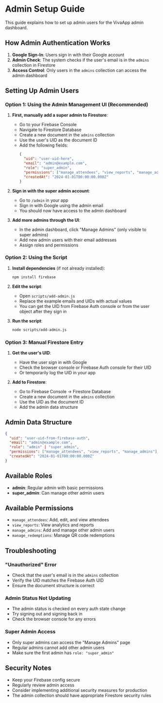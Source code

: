 # Admin Setup Guide

This guide explains how to set up admin users for the VivaApp admin dashboard.

## How Admin Authentication Works

1. **Google Sign-In**: Users sign in with their Google account
2. **Admin Check**: The system checks if the user's email is in the `admins` collection in Firestore
3. **Access Control**: Only users in the `admins` collection can access the admin dashboard

## Setting Up Admin Users

### Option 1: Using the Admin Management UI (Recommended)

1. **First, manually add a super admin to Firestore**:

   - Go to your Firebase Console
   - Navigate to Firestore Database
   - Create a new document in the `admins` collection
   - Use the user's UID as the document ID
   - Add the following fields:
     ```json
     {
       "uid": "user-uid-here",
       "email": "admin@example.com",
       "role": "super_admin",
       "permissions": ["manage_attendees", "view_reports", "manage_admins"],
       "createdAt": "2024-01-01T00:00:00.000Z"
     }
     ```

2. **Sign in with the super admin account**:

   - Go to `/admin` in your app
   - Sign in with Google using the admin email
   - You should now have access to the admin dashboard

3. **Add more admins through the UI**:
   - In the admin dashboard, click "Manage Admins" (only visible to super admins)
   - Add new admin users with their email addresses
   - Assign roles and permissions

### Option 2: Using the Script

1. **Install dependencies** (if not already installed):

   ```bash
   npm install firebase
   ```

2. **Edit the script**:

   - Open `scripts/add-admin.js`
   - Replace the example emails and UIDs with actual values
   - You can get the UID from Firebase Auth console or from the user object after they sign in

3. **Run the script**:
   ```bash
   node scripts/add-admin.js
   ```

### Option 3: Manual Firestore Entry

1. **Get the user's UID**:

   - Have the user sign in with Google
   - Check the browser console or Firebase Auth console for their UID
   - Or temporarily log the UID in your app

2. **Add to Firestore**:
   - Go to Firebase Console → Firestore Database
   - Create a new document in the `admins` collection
   - Use the UID as the document ID
   - Add the admin data structure

## Admin Data Structure

```json
{
  "uid": "user-uid-from-firebase-auth",
  "email": "admin@example.com",
  "role": "admin" | "super_admin",
  "permissions": ["manage_attendees", "view_reports", "manage_admins"],
  "createdAt": "2024-01-01T00:00:00.000Z"
}
```

## Available Roles

- **admin**: Regular admin with basic permissions
- **super_admin**: Can manage other admin users

## Available Permissions

- `manage_attendees`: Add, edit, and view attendees
- `view_reports`: View analytics and reports
- `manage_admins`: Add and manage other admin users
- `manage_redemptions`: Manage QR code redemptions

## Troubleshooting

### "Unauthorized" Error

- Check that the user's email is in the `admins` collection
- Verify the UID matches the Firebase Auth UID
- Ensure the document structure is correct

### Admin Status Not Updating

- The admin status is checked on every auth state change
- Try signing out and signing back in
- Check the browser console for any errors

### Super Admin Access

- Only super admins can access the "Manage Admins" page
- Regular admins cannot add other admin users
- Make sure the first admin has `role: "super_admin"`

## Security Notes

- Keep your Firebase config secure
- Regularly review admin access
- Consider implementing additional security measures for production
- The admin collection should have appropriate Firestore security rules

